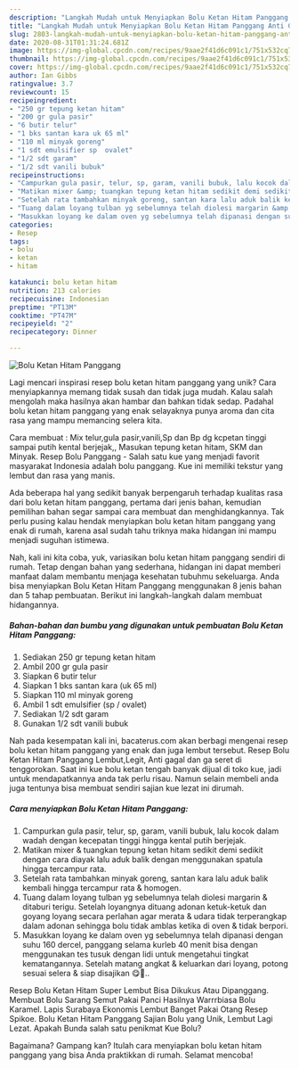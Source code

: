```yaml
---
description: "Langkah Mudah untuk Menyiapkan Bolu Ketan Hitam Panggang Anti Gagal"
title: "Langkah Mudah untuk Menyiapkan Bolu Ketan Hitam Panggang Anti Gagal"
slug: 2803-langkah-mudah-untuk-menyiapkan-bolu-ketan-hitam-panggang-anti-gagal
date: 2020-08-31T01:31:24.681Z
image: https://img-global.cpcdn.com/recipes/9aae2f41d6c091c1/751x532cq70/bolu-ketan-hitam-panggang-foto-resep-utama.jpg
thumbnail: https://img-global.cpcdn.com/recipes/9aae2f41d6c091c1/751x532cq70/bolu-ketan-hitam-panggang-foto-resep-utama.jpg
cover: https://img-global.cpcdn.com/recipes/9aae2f41d6c091c1/751x532cq70/bolu-ketan-hitam-panggang-foto-resep-utama.jpg
author: Ian Gibbs
ratingvalue: 3.7
reviewcount: 15
recipeingredient:
- "250 gr tepung ketan hitam"
- "200 gr gula pasir"
- "6 butir telur"
- "1 bks santan kara uk 65 ml"
- "110 ml minyak goreng"
- "1 sdt emulsifier sp  ovalet"
- "1/2 sdt garam"
- "1/2 sdt vanili bubuk"
recipeinstructions:
- "Campurkan gula pasir, telur, sp, garam, vanili bubuk, lalu kocok dalam wadah dengan kecepatan tinggi hingga kental putih berjejak."
- "Matikan mixer &amp; tuangkan tepung ketan hitam sedikit demi sedikit dengan cara diayak lalu aduk balik dengan menggunakan spatula hingga tercampur rata."
- "Setelah rata tambahkan minyak goreng, santan kara lalu aduk balik kembali hingga tercampur rata &amp; homogen."
- "Tuang dalam loyang tulban yg sebelumnya telah diolesi margarin &amp; ditaburi terigu. Setelah loyangnya dituang adonan ketuk-ketuk dan goyang loyang secara perlahan agar merata &amp; udara tidak terperangkap dalam adonan sehingga bolu tidak amblas ketika di oven &amp; tidak berpori."
- "Masukkan loyang ke dalam oven yg sebelumnya telah dipanasi dengan suhu 160 dercel, panggang selama kurleb 40 menit bisa dengan menggunakan tes tusuk dengan lidi untuk mengetahui tingkat kematangannya. Setelah matang angkat &amp; keluarkan dari loyang, potong sesuai selera &amp; siap disajikan 😋🤗.."
categories:
- Resep
tags:
- bolu
- ketan
- hitam

katakunci: bolu ketan hitam 
nutrition: 213 calories
recipecuisine: Indonesian
preptime: "PT13M"
cooktime: "PT47M"
recipeyield: "2"
recipecategory: Dinner

---
```



![Bolu Ketan Hitam Panggang](https://img-global.cpcdn.com/recipes/9aae2f41d6c091c1/751x532cq70/bolu-ketan-hitam-panggang-foto-resep-utama.jpg)

Lagi mencari inspirasi resep bolu ketan hitam panggang yang unik? Cara menyiapkannya memang tidak susah dan tidak juga mudah. Kalau salah mengolah maka hasilnya akan hambar dan bahkan tidak sedap. Padahal bolu ketan hitam panggang yang enak selayaknya punya aroma dan cita rasa yang mampu memancing selera kita.

Cara membuat : Mix telur,gula pasir,vanili,Sp dan Bp dg kcpetan tinggi sampai putih kental berjejak,, Masukan tepung ketan hitam, SKM dan Minyak. Resep Bolu Panggang - Salah satu kue yang menjadi favorit masyarakat Indonesia adalah bolu panggang. Kue ini memiliki tekstur yang lembut dan rasa yang manis.

Ada beberapa hal yang sedikit banyak berpengaruh terhadap kualitas rasa dari bolu ketan hitam panggang, pertama dari jenis bahan, kemudian pemilihan bahan segar sampai cara membuat dan menghidangkannya. Tak perlu pusing kalau hendak menyiapkan bolu ketan hitam panggang yang enak di rumah, karena asal sudah tahu triknya maka hidangan ini mampu menjadi suguhan istimewa.


Nah, kali ini kita coba, yuk, variasikan bolu ketan hitam panggang sendiri di rumah. Tetap dengan bahan yang sederhana, hidangan ini dapat memberi manfaat dalam membantu menjaga kesehatan tubuhmu sekeluarga. Anda bisa menyiapkan Bolu Ketan Hitam Panggang menggunakan 8 jenis bahan dan 5 tahap pembuatan. Berikut ini langkah-langkah dalam membuat hidangannya.

<!--inarticleads1-->

##### Bahan-bahan dan bumbu yang digunakan untuk pembuatan Bolu Ketan Hitam Panggang:

1. Sediakan 250 gr tepung ketan hitam
1. Ambil 200 gr gula pasir
1. Siapkan 6 butir telur
1. Siapkan 1 bks santan kara (uk 65 ml)
1. Siapkan 110 ml minyak goreng
1. Ambil 1 sdt emulsifier (sp / ovalet)
1. Sediakan 1/2 sdt garam
1. Gunakan 1/2 sdt vanili bubuk


Nah pada kesempatan kali ini, bacaterus.com akan berbagi mengenai resep bolu ketan hitam panggang yang enak dan juga lembut tersebut. Resep Bolu Ketan Hitam Panggang Lembut,Legit, Anti gagal dan ga seret di tenggorokan. Saat ini kue bolu ketan tengah banyak dijual di toko kue, jadi untuk mendapatkannya anda tak perlu risau. Namun selain membeli anda juga tentunya bisa membuat sendiri sajian kue lezat ini dirumah. 

<!--inarticleads2-->

##### Cara menyiapkan Bolu Ketan Hitam Panggang:

1. Campurkan gula pasir, telur, sp, garam, vanili bubuk, lalu kocok dalam wadah dengan kecepatan tinggi hingga kental putih berjejak.
1. Matikan mixer &amp; tuangkan tepung ketan hitam sedikit demi sedikit dengan cara diayak lalu aduk balik dengan menggunakan spatula hingga tercampur rata.
1. Setelah rata tambahkan minyak goreng, santan kara lalu aduk balik kembali hingga tercampur rata &amp; homogen.
1. Tuang dalam loyang tulban yg sebelumnya telah diolesi margarin &amp; ditaburi terigu. Setelah loyangnya dituang adonan ketuk-ketuk dan goyang loyang secara perlahan agar merata &amp; udara tidak terperangkap dalam adonan sehingga bolu tidak amblas ketika di oven &amp; tidak berpori.
1. Masukkan loyang ke dalam oven yg sebelumnya telah dipanasi dengan suhu 160 dercel, panggang selama kurleb 40 menit bisa dengan menggunakan tes tusuk dengan lidi untuk mengetahui tingkat kematangannya. Setelah matang angkat &amp; keluarkan dari loyang, potong sesuai selera &amp; siap disajikan 😋🤗..


Resep Bolu Ketan Hitam Super Lembut Bisa Dikukus Atau Dipanggang. Membuat Bolu Sarang Semut Pakai Panci Hasilnya Warrrbiasa Bolu Karamel. Lapis Surabaya Ekonomis Lembut Banget Pakai Otang Resep Spikoe. Bolu Ketan Hitam Panggang Sajian Bolu yang Unik, Lembut Lagi Lezat. Apakah Bunda salah satu penikmat Kue Bolu? 

Bagaimana? Gampang kan? Itulah cara menyiapkan bolu ketan hitam panggang yang bisa Anda praktikkan di rumah. Selamat mencoba!
